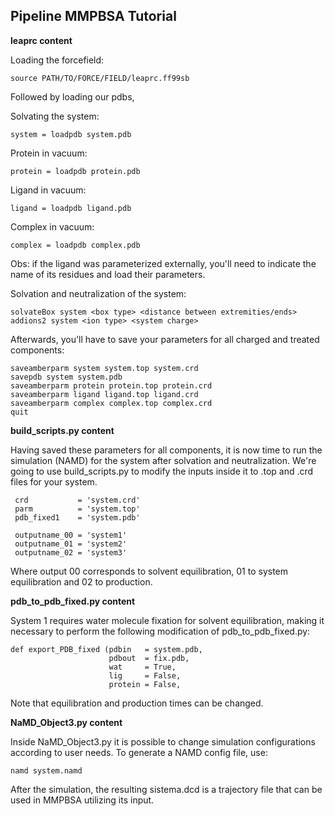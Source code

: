 ## Pipeline MMPBSA Tutorial


**leaprc content**

Loading the forcefield: 

```source PATH/TO/FORCE/FIELD/leaprc.ff99sb```

Followed by loading our pdbs,

Solvating the system: 

```system = loadpdb system.pdb```

Protein in vacuum: 

```protein = loadpdb protein.pdb```

Ligand in vacuum: 

```ligand = loadpdb ligand.pdb```

Complex in vacuum: 

```complex = loadpdb complex.pdb```

Obs: if the ligand was parameterized externally, you'll need to indicate the name of its residues and load their parameters. 

Solvation and neutralization of the system:

```
solvateBox system <box type> <distance between extremities/ends>
addions2 system <ion type> <system charge>
```

Afterwards, you'll have to save your parameters for all charged and treated components:

```
saveamberparm system system.top system.crd
savepdb system system.pdb
saveamberparm protein protein.top protein.crd
saveamberparm ligand ligand.top ligand.crd
saveamberparm complex complex.top complex.crd
quit
```

**build_scripts.py content**

Having saved these parameters for all components, it is now time to run the simulation (NAMD) for the system after solvation and neutralization. We're going to use build_scripts.py to modify the inputs inside it to .top and .crd files for your system.

```
 crd           = 'system.crd'  
 parm          = 'system.top'
 pdb_fixed1    = 'system.pdb'
```


```
 outputname_00 = 'system1'
 outputname_01 = 'system2'
 outputname_02 = 'system3'
```

Where output 00 corresponds to solvent equilibration, 01 to system equilibration and 02 to production.

**pdb_to_pdb_fixed.py content**

System 1 requires water molecule fixation for solvent equilibration, making it necessary to perform the following modification of pdb_to_pdb_fixed.py:

```
def export_PDB_fixed (pdbin   = system.pdb,
                      pdbout  = fix.pdb,
                      wat     = True,
                      lig     = False,
                      protein = False,
```

Note that equilibration and production times can be changed.

**NaMD_Object3.py content**

Inside NaMD_Object3.py it is possible to change simulation configurations according to user needs. To generate a NAMD config file, use:

```
namd system.namd
```

After the simulation, the resulting sistema.dcd is a trajectory file that can be used in MMPBSA utilizing its input. 
